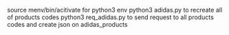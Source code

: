 source menv/bin/acitivate for python3 env
python3 adidas.py to recreate all of products codes
python3 req_adidas.py  to send request to all products codes and create json on adidas_products
